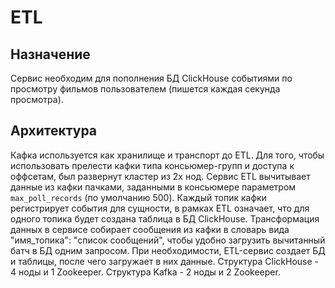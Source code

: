 # ETL

## Назначение
Сервис необходим для пополнения БД ClickHouse событиями по просмотру фильмов пользователем (пишется каждая секунда просмотра).

## Архитектура
Кафка используется как хранилище и транспорт до ETL. 
Для того, чтобы использовать прелести кафки типа консьюмер-групп и доступа к оффсетам, был развернут кластер из 2х нод. 
Сервис ETL вычитывает данные из кафки пачками, заданными в консьюмере параметром `max_poll_records` (по умолчанию 500).
Каждый топик кафки регистрирует события для сущности, 
в рамках ETL означает, что для одного топика будет создана таблица в БД ClickHouse.
Трансформация данных в сервисе собирает сообщения из кафки в словарь вида "имя_топика": "список сообщений", 
чтобы удобно загрузить вычитанный батч в БД одним запросом.
При необходимости, ETL-сервис создает БД и таблицы, после чего загружает в них данные.
Структура ClickHouse - 4 ноды и 1 Zookeeper.
Структура Kafka - 2 ноды и 2 Zookeeper.